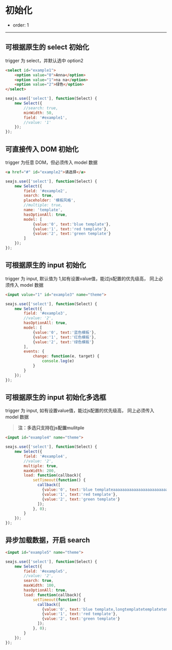 # 初始化

- order: 1

----

<script>
seajs.use('select.css');
</script>

## 可根据原生的 select 初始化

trigger 为 select，并默认选中 option2

````html
<select id="example1">
    <option value="0">Anna</option>
    <option value="1">na na</option>
    <option value="2">绿色</option>
</select>
````

````javascript
seajs.use(['select'], function(Select) {
    new Select({
        //search: true,
        minWidth: 50,
        field: '#example1',
        //value: '1'
    });
});
````


## 可直接传入 DOM 初始化

trigger 为任意 DOM，但必须传入 model 数据

````html
<a href="#" id="example2">请选择</a>
````

````javascript
seajs.use(['select'], function(Select) {
    new Select({
        field: '#example2',
        search: true,
        placeholder: '模板风格',
        //multiple: true,
        name: 'template',
        hasOptionAll: true,
        model: [
            {value:'0', text:'blue template'},
            {value:'1', text:'red template'},
            {value:'2', text:'green template'}
        ]
    });
});
````

## 可根据原生的 input 初始化

trigger 为 input, 默认值为 1,如有设置value值，能过js配置的优先级高， 同上必须传入 model 数据

````html
<input value="1" id="example3" name="theme">
````

````javascript
seajs.use(['select'], function(Select) {
    new Select({
        field: '#example3',
        //value: '2',
        hasOptionAll: true,
        model: [
            {value:'0', text:'蓝色模板'},
            {value:'1', text:'红色模板'},
            {value:'2', text:'绿色模板'}
        ],
        events: {
            change: function(e, target) {
                console.log(e)
            }
        }
    });
});
````

## 可根据原生的 input 初始化多选框

trigger 为 input, 如有设置value值，能过js配置的优先级高， 同上必须传入 model 数据

> **注：多选只支持在js配置mulitple**

````html
<input id="example4" name="theme">
````

````javascript
seajs.use(['select'], function(Select) {
    new Select({
        field: '#example4',
        //value: '2',
        multiple: true,
        maxWidth: 200,
        load: function(callback){
            setTimeout(function() {
              callback([
                {value:'0', text:'blue templateaaaaaaaaaaaaaaaaaaaaaaaaaaaaaaaaaaaaaa'},
                {value:'1', text:'red template'},
                {value:'2', text:'green template'}
              ]);
            }, 0);
        }
    });
});
````

## 异步加载数据，开启 search


````html
<input id="example5" name="theme">
````

````javascript
seajs.use(['select'], function(Select) {
    new Select({
        field: '#example5',
        //value: '2',
        search: true,
        maxWidth: 100,
        hasOptionAll: true,
        load: function(callback){
            setTimeout(function() {
              callback([
                {value:'0', text:'blue template,longtemplatetemplatetemplatetemplatetemplatetemplatetemplate'},
                {value:'1', text:'red template'},
                {value:'2', text:'green template'}
              ]);
            }, 0);
        }
    });
});
````

